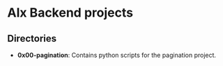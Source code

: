 # Alx Backend projects
## Directories
- **0x00-pagination**: Contains python scripts for the pagination project.
